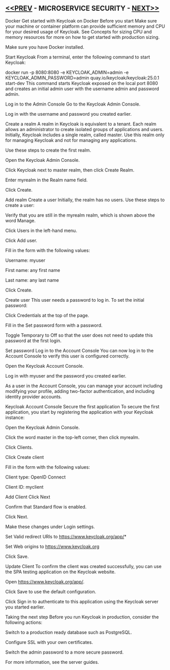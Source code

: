 ## [<<PREV](Part_04_Spring_Boot_Microservices_API_Gateway.md) - MICROSERVICE SECURITY - [NEXT>>](Part_06_Spring_Boot_Microservices_Resilience4J_Circuit_Breaker.md)

Docker
Get started with Keycloak on Docker
Before you start
Make sure your machine or container platform can provide sufficient memory and CPU for your desired usage of Keycloak. See Concepts for sizing CPU and memory resources for more on how to get started with production sizing.

Make sure you have Docker installed.

Start Keycloak
From a terminal, enter the following command to start Keycloak:

docker run -p 8080:8080 -e KEYCLOAK_ADMIN=admin -e KEYCLOAK_ADMIN_PASSWORD=admin quay.io/keycloak/keycloak:25.0.1 start-dev
This command starts Keycloak exposed on the local port 8080 and creates an initial admin user with the username admin and password admin.

Log in to the Admin Console
Go to the Keycloak Admin Console.

Log in with the username and password you created earlier.

Create a realm
A realm in Keycloak is equivalent to a tenant. Each realm allows an administrator to create isolated groups of applications and users. Initially, Keycloak includes a single realm, called master. Use this realm only for managing Keycloak and not for managing any applications.

Use these steps to create the first realm.

Open the Keycloak Admin Console.

Click Keycloak next to master realm, then click Create Realm.

Enter myrealm in the Realm name field.

Click Create.

Add realm
Create a user
Initially, the realm has no users. Use these steps to create a user:

Verify that you are still in the myrealm realm, which is shown above the word Manage.

Click Users in the left-hand menu.

Click Add user.

Fill in the form with the following values:

Username: myuser

First name: any first name

Last name: any last name

Click Create.

Create user
This user needs a password to log in. To set the initial password:

Click Credentials at the top of the page.

Fill in the Set password form with a password.

Toggle Temporary to Off so that the user does not need to update this password at the first login.

Set password
Log in to the Account Console
You can now log in to the Account Console to verify this user is configured correctly.

Open the Keycloak Account Console.

Log in with myuser and the password you created earlier.

As a user in the Account Console, you can manage your account including modifying your profile, adding two-factor authentication, and including identity provider accounts.

Keycloak Account Console
Secure the first application
To secure the first application, you start by registering the application with your Keycloak instance:

Open the Keycloak Admin Console.

Click the word master in the top-left corner, then click myrealm.

Click Clients.

Click Create client

Fill in the form with the following values:

Client type: OpenID Connect

Client ID: myclient

Add Client
Click Next

Confirm that Standard flow is enabled.

Click Next.

Make these changes under Login settings.

Set Valid redirect URIs to https://www.keycloak.org/app/*

Set Web origins to https://www.keycloak.org

Click Save.

Update Client
To confirm the client was created successfully, you can use the SPA testing application on the Keycloak website.

Open https://www.keycloak.org/app/.

Click Save to use the default configuration.

Click Sign in to authenticate to this application using the Keycloak server you started earlier.

Taking the next step
Before you run Keycloak in production, consider the following actions:

Switch to a production ready database such as PostgreSQL.

Configure SSL with your own certificates.

Switch the admin password to a more secure password.

For more information, see the server guides.
